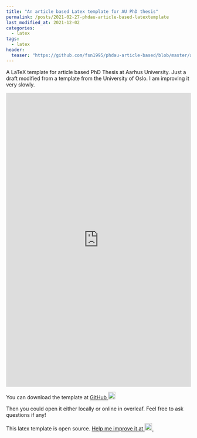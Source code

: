 ```yaml
---
title: "An article based Latex template for AU PhD thesis"
permalink: /posts/2021-02-27-phdau-article-based-latextemplate
last_modified_at: 2021-12-02
categories:
  - latex
tags:
  - latex
header:
  teaser: "https://github.com/fsn1995/phdau-article-based/blob/master/au%20logo/AU_LOGO/DK/blue/aulogo_dk_var1_blaa.png?raw=true" 
---
```


A LaTeX template for article based PhD Thesis at Aarhus University. Just a draft modified from a template from the University of Oslo.
I am improving it very slowly.


<iframe src="https://nbviewer.jupyter.org/github/fsn1995/phdau-article-based/blob/master/au_theis_template.pdf" height="800px" width="100%" style="border:none;"></iframe>


<p>You can download the template at <a href="https://github.com/fsn1995/phdau-article-based/archive/refs/heads/master.zip">GitHub
<img src="https://cdn.icon-icons.com/icons2/692/PNG/512/seo-social-web-network-internet_12_icon-icons.com_61498.png" width=20/>
</a></p>
Then you could open it either locally or online in overleaf.
Feel free to ask questions if any!

<p>This latex template is open source. <a href="https://github.com/fsn1995/phdau-article-based/archive/refs/heads/master.zip">Help me improve it at
<img src="https://cdn.jsdelivr.net/gh/devicons/devicon/icons/github/github-original-wordmark.svg" width=20/>
<img src=https://cdn.icon-icons.com/icons2/2551/PNG/512/external_link_icon_152846.png width=10/>
</a></p>
